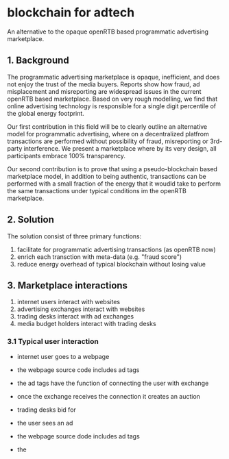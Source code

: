 # blockchain for adtech

An alternative to the opaque openRTB based programmatic advertising marketplace.

## 1. Background 

The programmatic advertising marketplace is opaque, inefficient, and does not enjoy the trust of the media buyers. Reports show how fraud, ad misplacement and misreporting are widespread issues in the current openRTB based marketplace. Based on very rough modelling, we find that online advertising technology is responsible for a single digit percentile of the global energy footprint. 

Our first contribution in this field will be to clearly outline an alternative model for programmatic advertising, where on a decentralized platfrom transactions are performed without possibility of fraud, misreporting or 3rd-party interference. We present a marketplace where by its very design, all participants embrace 100% transparency.

Our second contribution is to prove that using a pseudo-blockchain based marketplace model, in addition to being authentic, transactions can be performed with a small fraction of the energy that it woudld take to perform the same transactions under typical conditions im the openRTB marketplace.  


## 2. Solution

The solution consist of three primary functions: 

1) facilitate for programmatic advertising transactions (as openRTB now)
2) enrich each transction with meta-data (e.g. "fraud score") 
3) reduce energy overhead of typical blockchain without losing value  

## 3. Marketplace interactions

1) internet users interact with websites 
2) advertising exchanges interact with websites 
3) trading desks interact with ad exchanges
4) media budget holders interact with trading desks

### 3.1 Typical user interaction

- internet user goes to a webpage
- the webpage source code includes ad tags
- the ad tags have the function of connecting the user with exchange 
- once the exchange receives the connection it creates an auction 
- trading desks bid for



- the user sees an ad 

- the webpage source dode includes ad tags
- the 

